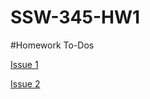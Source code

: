 # SSW-345-HW1

#Homework To-Dos

[Issue 1](https://github.com/CharlesVilla68/SSW-345-HW1/issues/1)

[Issue 2](https://github.com/CharlesVilla68/SSW-345-HW1/issues/2)
